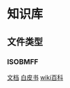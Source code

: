 # 知识库

## 文件类型

### ISOBMFF

[文档](./filetype/w15177_14496-12_5th.-restyle-R5.doc)
[白皮书](https://mpeg.chiariglione.org/standards/mpeg-4/iso-base-media-file-format)
[wiki百科](https://en.wikipedia.org/wiki/ISO_base_media_file_format)
